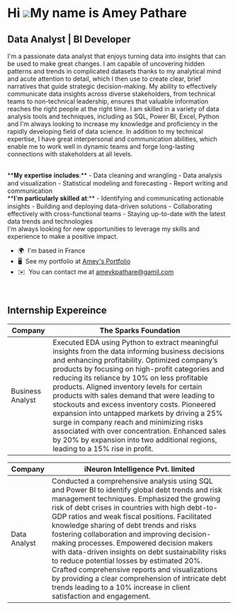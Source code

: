 Hi ![](https://user-images.githubusercontent.com/18350557/176309783-0785949b-9127-417c-8b55-ab5a4333674e.gif)My name is Amey Pathare
====================================================================================================================================

Data Analyst | BI Developer
---------------------------

I'm a passionate data analyst that enjoys turning data into insights that can be used to make great changes. I am capable of uncovering hidden patterns and trends in complicated datasets thanks to my analytical mind and acute attention to detail, which I then use to create clear, brief narratives that guide strategic decision-making. My ability to effectively communicate data insights across diverse stakeholders, from technical teams to non-technical leadership, ensures that valuable information reaches the right people at the right time. I am skilled in a variety of data analysis tools and techniques, including as SQL, Power BI, Excel, Python and I'm always looking to increase my knowledge and proficiency in the rapidly developing field of data science. In addition to my technical expertise, I have great interpersonal and communication abilities, which enable me to work well in dynamic teams and forge long-lasting connections with stakeholders at all levels. 

<br> 
**𝐌𝐲 𝐞𝐱𝐩𝐞𝐫𝐭𝐢𝐬𝐞 𝐢𝐧𝐜𝐥𝐮𝐝𝐞𝐬:** 
- Data cleaning and wrangling 
- Data analysis and visualization 
- Statistical modeling and forecasting 
- Report writing and communication 

<br>
**𝐈'𝐦 𝐩𝐚𝐫𝐭𝐢𝐜𝐮𝐥𝐚𝐫𝐥𝐲 𝐬𝐤𝐢𝐥𝐥𝐞𝐝 𝐚𝐭:** 
- Identifying and communicating actionable insights 
- Building and deploying data-driven solutions 
- Collaborating effectively with cross-functional teams 
- Staying up-to-date with the latest data trends and technologies 

<br>
I'm always looking for new opportunities to leverage my skills and experience to make a positive impact.

- 🌍  I'm based in France
- 🖥️  See my portfolio at [Amey's Portfolio](https://amey-portfolio.super.site/)
- ✉️  You can contact me at [ameykpathare@gamil.com](mailto:ameykpathare@gamil.com)
<br>

## Internship Expereince
| Company  | The Sparks Foundation |
|---------|----------------------------------|
| Business Analyst | Executed EDA using Python to extract meaningful insights from the data informing business decisions and enhancing profitability. Optimized company’s products by focusing on high-profit categories and reducing its reliance by 10% on less profitable products. Aligned inventory levels for certain products with sales demand that were leading to stockouts and excess inventory costs. Pioneered expansion into untapped markets by driving a 25% surge in company reach and minimizing risks associated with over concentration. Enhanced sales by 20% by expansion into two additional regions, leading to a 15% rise in profit. |

| Company  | iNeuron Intelligence Pvt. limited |
|---------|----------------------------------|
| Data Analyst | Conducted a comprehensive analysis using SQL and Power BI to identify global debt trends and risk management techniques. Emphasized the growing risk of debt crises in countries with high debt-to-GDP ratios and weak fiscal positions. Facilitated knowledge sharing of debt trends and risks fostering collaboration and improving decision-making processes. Empowered decision makers with data-driven insights on debt sustainability risks to reduce potential losses by estimated 20%. Crafted comprehensive reports and visualizations by providing a clear comprehension of intricate debt trends leading to a 10% increase in client satisfaction and engagement. |
